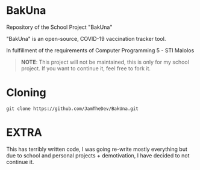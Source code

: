 # BakUna
Repository of the School Project "BakUna"

"BakUna" is an open-source, COVID-19 vaccination tracker tool.

In fulfillment of the requirements of Computer Programming 5 - STI Malolos

> **NOTE**: This project will not be maintained, this is only for my school project. If you want to continue it, feel free to fork it.

# Cloning

```
git clone https://github.com/JamTheDev/BakUna.git
```

# EXTRA

This has terribly written code, I was going re-write mostly everything but due to school and personal projects + demotivation, I have decided to not continue it.
